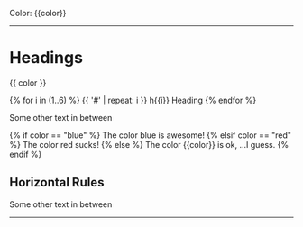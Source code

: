 
  <p>Color: {{color}}</p>
  
***

# Headings

<liquid>{{ color }}</liquid>

<liquid>
{% for i in (1..6) %}
{{ '#' | repeat: i }} h{{i}} Heading
{% endfor %}
</liqudi>

Some other text in between

<liquid>
{% if color == "blue" %}
  The color blue is awesome!
{% elsif color == "red" %}
  The color red sucks!
{% else %}
  The color {{color}} is ok, ...I guess.
{% endif %}
</liquid>

## Horizontal Rules

Some other text in between

---
